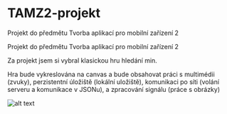 # TAMZ2-projekt
Projekt do předmětu Tvorba aplikací pro mobilní zařízení 2

Projekt do předmětu Tvorba aplikací pro mobilní zařízení 2

Za projekt jsem si vybral klasickou hru hledání min.

Hra bude vykreslována na canvas a bude obsahovat práci s multimédii (zvuky), perzistentní úložiště (lokální uložiště),
komunikaci po síti (volání serveru a komunikace v JSONu), a zpracování signálu (práce s obrázky)

![alt text](https://user-images.githubusercontent.com/5796745/32954449-6b9dba1a-cbb3-11e7-9b0e-308869764514.png)

